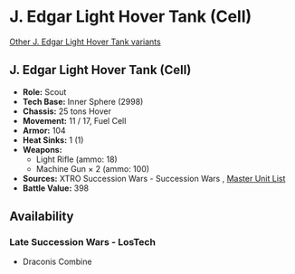 # J. Edgar Light Hover Tank (Cell) 

[Other J. Edgar Light Hover Tank variants](../j._edgar_light_hover_tank.md) 

## J. Edgar Light Hover Tank (Cell) 

- **Role:** Scout 
- **Tech Base:** Inner Sphere (2998) 
- **Chassis:** 25 tons Hover 
- **Movement:** 11 / 17, Fuel Cell 
- **Armor:** 104 
- **Heat Sinks:** 1 (1) 
- **Weapons:** 
  - Light Rifle (ammo: 18) 
  - Machine Gun × 2 (ammo: 100) 
- **Sources:** XTRO Succession Wars - Succession Wars , [Master Unit List](http://masterunitlist.info/Unit/Details/5774) 
- **Battle Value:** 398 

## Availability 

### Late Succession Wars - LosTech 

- Draconis Combine 

